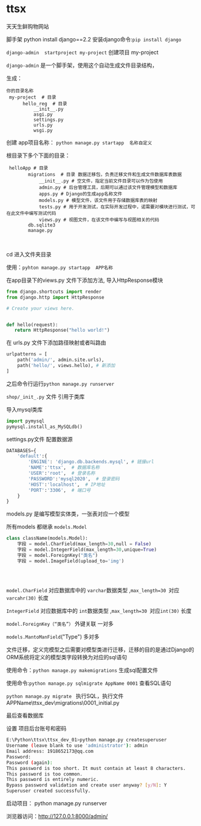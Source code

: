 # ttsx
天天生鲜购物网站

脚手架 python install django==2.2
安装django命令:`pip install django`

`django-admin  startproject my-project` 创建项目 my-project 

`django-admin` 是一个脚手架，使用这个自动生成文件目录结构，

生成：
  ```text
你的目录名称
   my-project  # 目录
        hello_reg  # 目录
            __init__.py
            asgi.py
            settings.py
            urls.py
            wsgi.py
  
  ```

  创建 app项目名称：
    `python manage.py startapp  名称自定义`

根目录下多个下面的目录：

```text
 helloApp # 目录
        migrations  # 目录 数据迁移包，负责迁移文件和生成文件数据库表数据
            __init__.py # 空文件，指定当前文件目录可以作为包使用
            admin.py # 后台管理工具，后期可以通过该文件管理模型和数据库
            apps.py # Django的生成app名称文件
            models.py # 模型文件，该文件用于存储数据库表的映射
            tests.py # 用于开发测试，在实际开发过程中，诺需要对模块进行测试，可在此文件中编写测试代码
            views.py # 视图文件，在该文件中编写与视图相关的代码
        db.sqlite3
        manage.py
```

​    

 cd 进入文件夹目录

 使用：`pyhton manage.py startapp  APP名称`

 在app目录下的views.py 文件下添加方法,
 导入HttpResponse模块

 ```python
from django.shortcuts import render
from django.http import HttpResponse

# Create your views here.


def hello(request):
    return HttpResponse("hello world!")
 ```

在 urls.py 文件下添加路径映射或者叫路由
```python
urlpatterns = [
    path('admin/', admin.site.urls),
    path('hello/', views.hello), # 新添加
]

```

之后命令行运行`python manage.py runserver`



`shop/_init_.py` 文件 引用于类库

导入mysql类库

```python
import pymysql
pymysql.install_as_MySQLdb()
```









settings.py文件 配置数据源

```python
DATABASES={
	'default':{
		'ENGINE': 'django.db.backends.mysql', # 链接url
        'NAME':'ttsx',  # 数据库名称
        'USER':'root',  # 登录名称
        'PASSWORD':'mysql2020',  # 登录密码
        'HOST':'localhost',  # IP地址
        'PORT':'3306',  # 端口号
	}
}
```





models.py 是编写模型实体类，一张表对应一个模型

所有models 都继承 `models.Model`

```python
class className(models.Model): 
    字段 = model.CharField(max_length=30,null = False)
    字段 = model.IntegerField(max_length=30,unique=True)
    字段 = model.ForeignKey("类名")
    字段 = model.ImageField(upload_to='img')
    
    
    
```

`model.CharField` 对应数据库中的 `varchar`数据类型 ,`max_length=30 `对应`varcahr(30)` 长度

`IntegerField`  对应数据库中的 `int`数据类型 ,`max_length=30 `对应`int(30)` 长度

`model.ForeignKey（“类名”）` 外键关联  一对多

`models.MantoManField`("Type") 多对多





文件迁移，定义完模型之后需要对模型类进行迁移，迁移的目的是通过Django的ORM系统将定义的模型类字段转换为对应的sql语句

使用命令：`python manage.py makemigrations` 生成sql配置文件

使用命令:`python manage.py sqlmigrate AppName 0001` 查看SQL语句

`python manage.py migrate ` 执行SQL，执行文件APPName\ttsx_dev\migrations\0001_initial.py 



最后查看数据库



设置 项目后台账号和密码

```bash
E:\Python\ttsx\ttsx_dev_01>python manage.py createsuperuser
Username (leave blank to use 'administrator'): admin
Email address: 1918652173@qq.com
Password:
Password (again):
This password is too short. It must contain at least 8 characters.
This password is too common.
This password is entirely numeric.
Bypass password validation and create user anyway? [y/N]: Y
Superuser created successfully.

```



启动项目： python manage.py runserver

浏览器访问：http://127.0.0.1:8000/admin/








